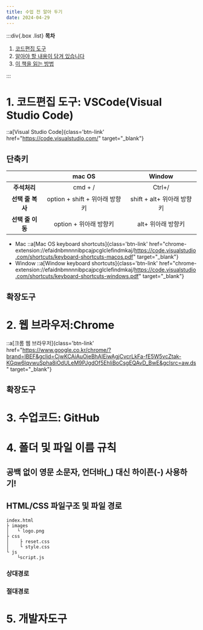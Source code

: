 ```yaml
---
title: 수업 전 알아 두기
date: 2024-04-29
---
```


:::div{.box .list}
**목차**

1. [코드편집 도구](/html-css/chapter00/hello)
2. [알아야 할 내용이 담겨 있습니다](/html-css/chapter00/content)
3. [이 책을 읽는 방법](/html-css/chapter00/how-to-read)

:::

# 1. 코드편집 도구: VSCode(Visual Studio Code)

::a[Visual Studio Code]{class='btn-link' href="https://code.visualstudio.com/" target="\_blank"}

## 단축키
|                  |             mac OS             |           Window           |
|:----------------:|:------------------------------:|:--------------------------:|
|   **주석처리**   |             cmd + /            |           Ctrl+/           |
| **선택 줄 복사** | option + shift + 위아래 방향키 | shift + alt+ 위아래 방향키 |
| **선택 줄 이동** |     option +  위아래 방향키    |     alt+ 위아래 방향키     |

* Mac
::a[Mac OS keyboard shortcuts]{class='btn-link' href="chrome-extension://efaidnbmnnnibpcajpcglclefindmkaj/https://code.visualstudio.com/shortcuts/keyboard-shortcuts-macos.pdf" target="\_blank"}
* Window
::a[Window keyboard shortcuts]{class='btn-link' href="chrome-extension://efaidnbmnnnibpcajpcglclefindmkaj/https://code.visualstudio.com/shortcuts/keyboard-shortcuts-windows.pdf" target="\_blank"}
## 확장도구
# 2. 웹 브라우저:Chrome
::a[크롬 웹 브라우저]{class='btn-link' href="https://www.google.co.kr/chrome/?brand=IBEF&gclid=CjwKCAiAuOieBhAIEiwAgjCvcrLkFa-fE5W5vcZtak-KGqw6lqvwuSpha8iOdULeM9PJgdOf5EhliBoCsgEQAvD_BwE&gclsrc=aw.ds" target="\_blank"}
## 확장도구
# 3. 수업코드: GitHub
# 4. 폴더 및 파일 이름 규칙
## 공백 없이 영문 소문자, 언더바(_) 대신 하이픈(-) 사용하기!
## HTML/CSS 파일구조 및 파일 경로
```
index.html
├ images
│	└ logo.png
├ css
│	 ├ reset.css
│	 └ style.css
└ js
	└script.js
```
### 상대경로
### 절대경로
# 5. 개발자도구
